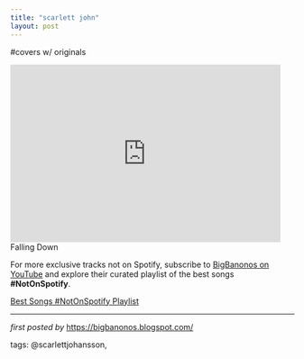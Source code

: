 ```yaml
---
title: "scarlett john"
layout: post
---
```

#covers w/ originals<br />
<iframe allowfullscreen="" frameborder="0" height="315" src="https://www.youtube.com/embed/6q5KHBogDuw?list=PLtuNtuTatqI0T_GCRVtVWFUSn_PgEFzjS" width="95%%"></iframe><br />
Falling Down


<!--Subscribe and Playlist Links-->
<div>
    <p>For more exclusive tracks not on Spotify, subscribe to <a href="https://www.youtube.com/@BigBanonos" target="_blank">BigBanonos on YouTube</a> and explore their curated playlist of the best songs <strong>#NotOnSpotify</strong>.</p>
    <p><a href="https://www.youtube.com/playlist?list=PLtuNtuTatqI0kFahUCbtbfenC_ET5O_tr" target="_blank">Best Songs #NotOnSpotify Playlist<br /></a></p></div>

<hr />

<p><em>first posted by</em> <a href="https://bigbanonos.blogspot.com/" rel="noopener" target="_new">https://bigbanonos.blogspot.com/</a></p>

<p>tags: @scarlettjohansson,</p>
